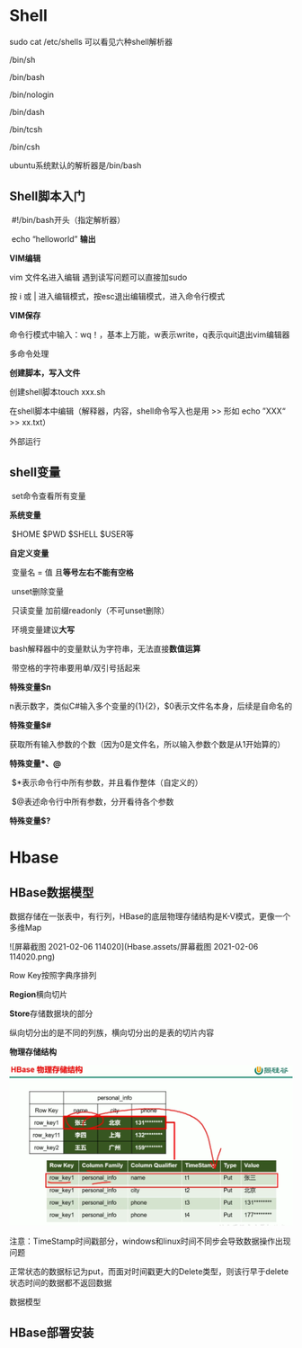 # Shell

sudo cat /etc/shells 可以看见六种shell解析器

/bin/sh

/bin/bash

/bin/nologin

/bin/dash

/bin/tcsh

/bin/csh  

ubuntu系统默认的解析器是/bin/bash



## **Shell脚本入门**

​	#!/bin/bash开头（指定解析器）

​	echo “helloworld” **输出**

**VIM编辑** 

vim 文件名进入编辑	遇到读写问题可以直接加sudo

按 i 或 | 进入编辑模式，按esc退出编辑模式，进入命令行模式

**VIM保存**

命令行模式中输入：wq！，基本上万能，w表示write，q表示quit退出vim编辑器

多命令处理

**创建脚本，写入文件**

创建shell脚本touch xxx.sh

在shell脚本中编辑（解释器，内容，shell命令写入也是用 >> 形如 echo ”XXX“ >> xx.txt）

外部运行

## shell变量

​	set命令查看所有变量

**系统变量**

​	$HOME $PWD $SHELL $USER等

**自定义变量**

​	变量名 = 值    且**等号左右不能有空格**

​	unset删除变量

​	只读变量 加前缀readonly（不可unset删除）

​	环境变量建议**大写**

​	bash解释器中的变量默认为字符串，无法直接**数值运算**

​	带空格的字符串要用单/双引号括起来

**特殊变量$n**

​	n表示数字，类似C#输入多个变量的{1}{2}，$0表示文件名本身，后续是自命名的

**特殊变量$#**

​	获取所有输入参数的个数（因为0是文件名，所以输入参数个数是从1开始算的）

**特殊变量$*、$@**

​	$*表示命令行中所有参数，并且看作整体（自定义的）

​	$@表述命令行中所有参数，分开看待各个参数

**特殊变量$?**



# Hbase

## HBase数据模型

​	数据存储在一张表中，有行列，HBase的底层物理存储结构是K-V模式，更像一个多维Map

![屏幕截图 2021-02-06 114020](Hbase.assets/屏幕截图 2021-02-06 114020.png)

Row Key按照字典序排列

**Region**横向切片  

**Store**存储数据块的部分

纵向切分出的是不同的列族，横向切分出的是表的切片内容

**物理存储结构**

![image-20210206114530625](Hbase.assets/image-20210206114530625.png)

注意：TimeStamp时间戳部分，windows和linux时间不同步会导致数据操作出现问题

正常状态的数据标记为put，而面对时间戳更大的Delete类型，则该行早于delete状态时间的数据都不返回数据

数据模型

## HBase部署安装 

